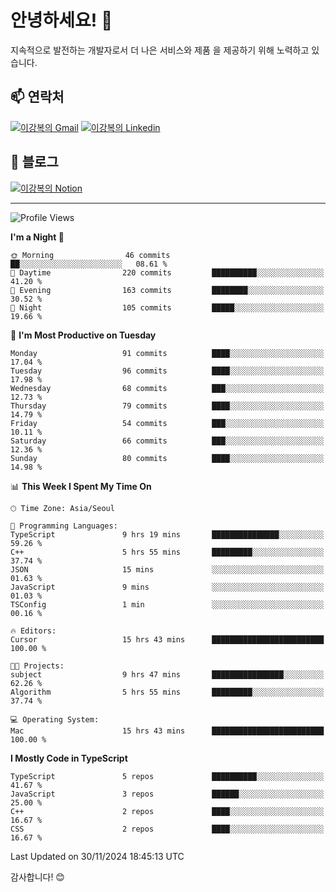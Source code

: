 # 안녕하세요! 👋

지속적으로 발전하는 개발자로서 더 나은 서비스와 제품
을 제공하기 위해 노력하고 있습니다.

## 📫 연락처
[![이강복의 Gmail](https://img.shields.io/badge/Gmail-D14836?style=for-the-badge&logo=gmail&logoColor=white)](mailto:pmmm114@gmail.com)
[![이강복의 Linkedin](https://img.shields.io/badge/LinkedIn-0077B5?style=for-the-badge&logo=linkedin&logoColor=white)](https://www.linkedin.com/in/lkb0297)

## 📝 블로그
[![이강복의 Notion](https://img.shields.io/badge/Notion-000000?style=for-the-badge&logo=notion&logoColor=white)](https://pmmm114.notion.site/)

---
<!--START_SECTION:waka-->
![Profile Views](http://img.shields.io/badge/Profile%20Views-0-blue)

**I'm a Night 🦉** 

```text
🌞 Morning                46 commits          ██░░░░░░░░░░░░░░░░░░░░░░░   08.61 % 
🌆 Daytime                220 commits         ██████████░░░░░░░░░░░░░░░   41.20 % 
🌃 Evening                163 commits         ████████░░░░░░░░░░░░░░░░░   30.52 % 
🌙 Night                  105 commits         █████░░░░░░░░░░░░░░░░░░░░   19.66 % 
```
📅 **I'm Most Productive on Tuesday** 

```text
Monday                   91 commits          ████░░░░░░░░░░░░░░░░░░░░░   17.04 % 
Tuesday                  96 commits          ████░░░░░░░░░░░░░░░░░░░░░   17.98 % 
Wednesday                68 commits          ███░░░░░░░░░░░░░░░░░░░░░░   12.73 % 
Thursday                 79 commits          ████░░░░░░░░░░░░░░░░░░░░░   14.79 % 
Friday                   54 commits          ███░░░░░░░░░░░░░░░░░░░░░░   10.11 % 
Saturday                 66 commits          ███░░░░░░░░░░░░░░░░░░░░░░   12.36 % 
Sunday                   80 commits          ████░░░░░░░░░░░░░░░░░░░░░   14.98 % 
```


📊 **This Week I Spent My Time On** 

```text
🕑︎ Time Zone: Asia/Seoul

💬 Programming Languages: 
TypeScript               9 hrs 19 mins       ███████████████░░░░░░░░░░   59.26 % 
C++                      5 hrs 55 mins       █████████░░░░░░░░░░░░░░░░   37.74 % 
JSON                     15 mins             ░░░░░░░░░░░░░░░░░░░░░░░░░   01.63 % 
JavaScript               9 mins              ░░░░░░░░░░░░░░░░░░░░░░░░░   01.03 % 
TSConfig                 1 min               ░░░░░░░░░░░░░░░░░░░░░░░░░   00.16 % 

🔥 Editors: 
Cursor                   15 hrs 43 mins      █████████████████████████   100.00 % 

🐱‍💻 Projects: 
subject                  9 hrs 47 mins       ████████████████░░░░░░░░░   62.26 % 
Algorithm                5 hrs 55 mins       █████████░░░░░░░░░░░░░░░░   37.74 % 

💻 Operating System: 
Mac                      15 hrs 43 mins      █████████████████████████   100.00 % 
```

**I Mostly Code in TypeScript** 

```text
TypeScript               5 repos             ██████████░░░░░░░░░░░░░░░   41.67 % 
JavaScript               3 repos             ██████░░░░░░░░░░░░░░░░░░░   25.00 % 
C++                      2 repos             ████░░░░░░░░░░░░░░░░░░░░░   16.67 % 
CSS                      2 repos             ████░░░░░░░░░░░░░░░░░░░░░   16.67 % 
```




 Last Updated on 30/11/2024 18:45:13 UTC
<!--END_SECTION:waka-->

감사합니다! 😊
